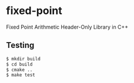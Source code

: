 # fixed-point
Fixed Point Arithmetic Header-Only Library in C++

## Testing
```cmd
$ mkdir build
$ cd build
$ cmake ..
$ make test
```
